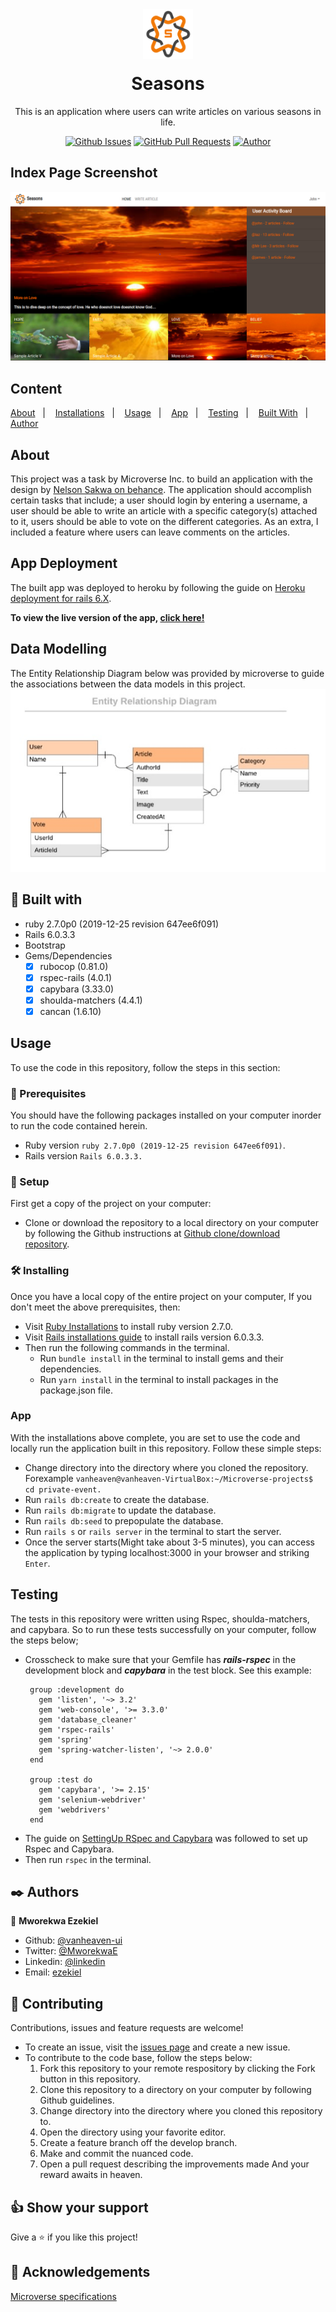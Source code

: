 <div align="center">
  <img src="/app/assets/images/header-logo1.png" width="80px" height="80px" style="margin-bottom: -20px;">
  <h1><b>Seasons</b></h1>


This is an application where users can write articles on various seasons in life.
  
[![Github Issues](https://img.shields.io/badge/GitHub-Issues-orange)](https://github.com/vanheaven-ui/seasons/issues)
[![GitHub Pull Requests](https://img.shields.io/badge/GitHub-Pull%20Requests-blue)](https://github.com/vanheaven-ui/seasons/pulls)
[![Author](https://img.shields.io/badge/Github-Author-black)](https://github.com/vanheaven-ui)

</div>

## Index Page Screenshot

![Screenshot](/app/assets/images/screenshot-seasons.png)

## Content

<a text-align="center" href="#about">About</a>&nbsp;&nbsp;&nbsp;|&nbsp;&nbsp;&nbsp;
<a href="#ins">Installations</a>&nbsp;&nbsp;&nbsp;|&nbsp;&nbsp;&nbsp;
<a href="#usage">Usage</a>&nbsp;&nbsp;&nbsp;|&nbsp;&nbsp;&nbsp;
<a href="#app">App</a>&nbsp;&nbsp;&nbsp;|&nbsp;&nbsp;&nbsp;
<a href="#tests">Testing</a>&nbsp;&nbsp;&nbsp;|&nbsp;&nbsp;&nbsp;
<a href="#with">Built With</a>&nbsp;&nbsp;&nbsp;|&nbsp;&nbsp;&nbsp;
<a href="#author">Author</a>


## About <a name = "about"></a>
This project was a task by Microverse Inc. to build an application with the design by [Nelson Sakwa on behance](https://mir-s3-cdn-cf.behance.net/project_modules/disp/c498ab14554909.56285e690f20a.png). The application should accomplish certain tasks that include; a user should login by entering a username, a user should be able to write an article with a specific category(s) attached to it, users should be able to vote on the different categories. As an extra, I included a feature where users can leave comments on the articles.

## App Deployment
The built app was deployed to heroku by following the guide on [Heroku deployment for rails 6.X](https://devcenter.heroku.com/articles/getting-started-with-rails6). <br />

**To view the live version of the app, [click here!](https://life-seasons.herokuapp.com/)**

## Data Modelling
The Entity Relationship Diagram below was provided by microverse to guide the associations between the data models in this project.
![ERD](/app/assets/images/ERD.jpg)

## 🔧 Built with<a name = "with"></a>

- ruby 2.7.0p0 (2019-12-25 revision 647ee6f091)
- Rails 6.0.3.3
- Bootstrap
- Gems/Dependencies
  - [x] rubocop (0.81.0)
  - [x] rspec-rails (4.0.1)
  - [x] capybara (3.33.0)
  - [x] shoulda-matchers (4.4.1)
  - [x] cancan (1.6.10)

## Usage <a name = "usage"></a>
To use the code in this repository, follow the steps in this section:

### 🔨 Prerequisites
 You should have the following packages installed on your computer inorder to run the code contained herein.

- Ruby version ``ruby 2.7.0p0 (2019-12-25 revision 647ee6f091)``. 
- Rails version ``Rails 6.0.3.3.``

### 🔨 Setup
First get a copy of the project on your computer:

- Clone or download the repository to a local directory on your computer by following the Github instructions at [Github clone/download repository](https://docs.github.com/en/enterprise/2.13/user/articles/cloning-a-repository).

### 🛠 Installing <a name = "ins"></a>
Once you have a local copy of the entire project on your computer,
If you don't meet the above prerequisites, then:

- Visit [Ruby Installations](https://www.ruby-lang.org/en/documentation/installation/) to install ruby version  2.7.0.
- Visit [Rails installations guide](https://guides.rubyonrails.org/v5.0/getting_started.html) to install rails version 6.0.3.3.
- Then run the following commands in the terminal.
  * Run ``bundle install`` in the terminal to install gems and their dependencies.
  * Run ``yarn install`` in the terminal to install packages in the package.json file.

###  App <a name = "app"></a>
With the installations above complete, you are set to use the code and locally run the application built in this repository. Follow these simple steps:

- Change directory into the directory where you cloned the repository. Forexample ``vanheaven@vanheaven-VirtualBox:~/Microverse-projects$ cd private-event.``
- Run ``rails db:create`` to create the database.
- Run ``rails db:migrate`` to update the database.
- Run  ``rails db:seed`` to prepopulate the database.
- Run ``rails s`` or ``rails server`` in the terminal to start the server.
- Once the server starts(Might take about 3-5 minutes), you can access the application by typing localhost:3000 in your browser and striking ``Enter``.

## Testing <a name = "tests"></a>
The tests in this repository were written using Rspec, shoulda-matchers, and capybara. So to run these tests successfully on your computer, follow the steps below;
* Crosscheck to make sure that your Gemfile has _**rails-rspec**_ in the development block and _**capybara**_ in the test block. See this example:
   ```<pre>
    group :development do
      gem 'listen', '~> 3.2'
      gem 'web-console', '>= 3.3.0'
      gem 'database_cleaner'
      gem 'rspec-rails'
      gem 'spring'
      gem 'spring-watcher-listen', '~> 2.0.0'
    end

    group :test do
      gem 'capybara', '>= 2.15'
      gem 'selenium-webdriver'
      gem 'webdrivers'
    end
 * The guide on [SettingUp RSpec and Capybara](https://madeintandem.com/blog/setting-up-rspec-and-capybara-in-rails-5-for-testing/) was followed to set up Rspec and Capybara.
 * Then run ``rspec`` in the terminal.

## ✒️  Authors <a name = "author"></a>

👤 **Mworekwa Ezekiel**

- Github: [@vanheaven-ui](https://github.com/vanheaven-ui)
- Twitter: [@MworekwaE](https://twitter.com/MworekwaE)
- Linkedin: [@linkedin](https://www.linkedin.com/in/vanheaven/)
- Email: [ezekiel](mailto:vanheaven6@gmail.com)

## 🤝 Contributing

Contributions, issues and feature requests are welcome!

- To create an issue, visit the [issues page](https://github.com/vanheaven-ui/events/issues) and create a new issue.
- To contribute to the code base, follow the steps below:
  1. Fork this repository to your remote respository by clicking the Fork button in this repository.
  2. Clone this repository to a directory on your computer by following Github guidelines.
  3. Change directory into the directory where you cloned this repository to.
  4. Open the directory using your favorite editor.
  5. Create a feature branch off the develop branch.
  5. Make and commit the nuanced code.
  6. Open a pull request describing the improvements made
And your reward awaits in heaven.


## 👍 Show your support

Give a ⭐️ if you like this project!

## :clap: Acknowledgements
[Microverse specifications](https://www.notion.so/Lifestyle-articles-b82a5f10122b4cec924cd5d4a6cf7561#e52fab8f5c874cb9853328caef637425)

